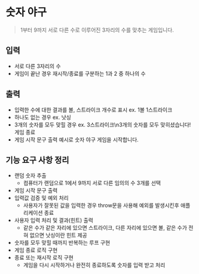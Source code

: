 # 숫자 야구
> 1부터 9까지 서로 다른 수로 이루어진 3자리의 수를 맞추는 게임입니다.
## 입력
- 서로 다른 3자리의 수
- 게임이 끝난 경우 재시작/종료를 구분하는 1과 2 중 하나의 수

## 출력
- 입력한 수에 대한 결과를 볼, 스트라이크 개수로 표시 ex. 1볼 1스트라이크
- 하나도 없는 경우 ex. 낫싱
- 3개의 숫자를 모두 맞힐 경우 ex. 3스트라이크\n3개의 숫자를 모두 맞히셨습니다! 게임 종료
- 게임 시작 문구 출력 예시로 숫자 야구 게임을 시작합니다.

## 기능 요구 사항 정리
- 랜덤 숫자 추출
  - 컴퓨터가 랜덤으로 1에서 9까지 서로 다른 임의의 수 3개를 선택
- 게임 시작 문구 출력
- 입력값 검증 및 예외 처리
  - 사용자가 잘못된 값을 입력한 경우 throw문을 사용해 예외를 발생시킨후 애플리케이션 종료
- 사용자 입력 처리 및 결과(힌트) 출력
  - 같은 수가 같은 자리에 있으면 스트라이크, 다른 자리에 있으면 볼, 같은 수가 전혀 없으면 낫싱이란 힌트 제공
- 숫자를 모두 맞힐 때까지 반복하는 루프 구현
- 게임 종료 로직 구현
- 종료 또는 재시작 로직 구현
  - 게임을 다시 시작하거나 완전히 종료하도록 숫자를 입력 받고 처리